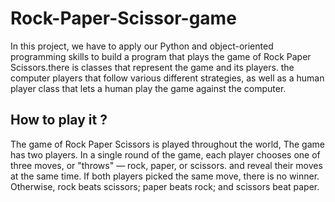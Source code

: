 # Rock-Paper-Scissor-game
In this project, we have to apply our Python and object-oriented programming skills to build a program that plays the game of Rock Paper
Scissors.there is classes that represent the game and its players. the computer players that follow various different strategies, as well
as a human player class that lets a human play the game against the computer.
## How to play it ?
The game of Rock Paper Scissors is played throughout the world, The game has two players. In a single round of the game, each player 
chooses one of three moves, or "throws" — rock, paper, or scissors. and reveal their moves at the same time. If both 
players picked the same move, there is no winner. Otherwise, rock beats scissors; paper beats rock; and scissors beat paper.

